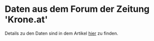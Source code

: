 # Daten aus dem Forum der Zeitung 'Krone.at'
Details zu den Daten sind in dem Artikel [hier](https://www.linkedin.com/pulse/korrelierte-zacken-der-krone-andreas-windisch/) zu finden.
```

